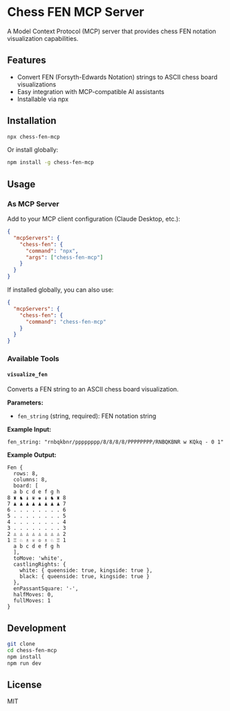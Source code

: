 # Chess FEN MCP Server

A Model Context Protocol (MCP) server that provides chess FEN notation visualization capabilities.

## Features

- Convert FEN (Forsyth-Edwards Notation) strings to ASCII chess board visualizations
- Easy integration with MCP-compatible AI assistants
- Installable via npx

## Installation

```bash
npx chess-fen-mcp
```

Or install globally:

```bash
npm install -g chess-fen-mcp
```

## Usage

### As MCP Server

Add to your MCP client configuration (Claude Desktop, etc.):

```json
{
  "mcpServers": {
    "chess-fen": {
      "command": "npx",
      "args": ["chess-fen-mcp"]
    }
  }
}
```

If installed globally, you can also use:

```json
{
  "mcpServers": {
    "chess-fen": {
      "command": "chess-fen-mcp"
    }
  }
}
```

### Available Tools

#### `visualize_fen`

Converts a FEN string to an ASCII chess board visualization.

**Parameters:**
- `fen_string` (string, required): FEN notation string

**Example Input:**
```
fen_string: "rnbqkbnr/pppppppp/8/8/8/8/PPPPPPPP/RNBQKBNR w KQkq - 0 1"
```

**Example Output:**
```
Fen {
  rows: 8,
  columns: 8,
  board: [
  a b c d e f g h
8 ♜ ♞ ♝ ♛ ♚ ♝ ♞ ♜ 8
7 ♟ ♟ ♟ ♟ ♟ ♟ ♟ ♟ 7
6 . . . . . . . . 6
5 . . . . . . . . 5
4 . . . . . . . . 4
3 . . . . . . . . 3
2 ♙ ♙ ♙ ♙ ♙ ♙ ♙ ♙ 2
1 ♖ ♘ ♗ ♕ ♔ ♗ ♘ ♖ 1
  a b c d e f g h
  ],
  toMove: 'white',
  castlingRights: {
    white: { queenside: true, kingside: true },
    black: { queenside: true, kingside: true }
  },
  enPassantSquare: '-',
  halfMoves: 0,
  fullMoves: 1
}
```

## Development

```bash
git clone
cd chess-fen-mcp
npm install
npm run dev
```

## License

MIT
